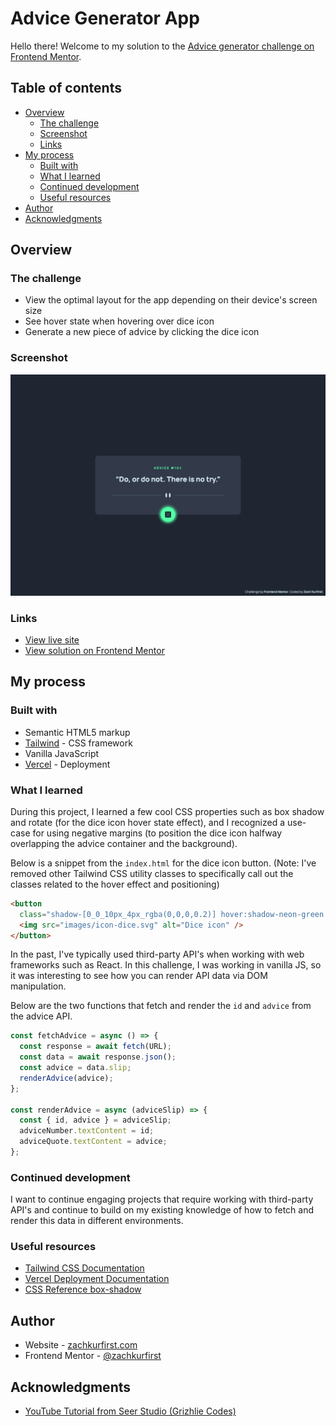 # Advice Generator App

Hello there! Welcome to my solution to the [Advice generator challenge on Frontend Mentor](https://www.frontendmentor.io/challenges/advice-generator-app-QdUG-13db "Advice Generator App challenge").

## Table of contents

- [Overview](#overview)
  - [The challenge](#the-challenge)
  - [Screenshot](#screenshot)
  - [Links](#links)
- [My process](#my-process)
  - [Built with](#built-with)
  - [What I learned](#what-i-learned)
  - [Continued development](#continued-development)
  - [Useful resources](#useful-resources)
- [Author](#author)
- [Acknowledgments](#acknowledgments)

## Overview

### The challenge

- View the optimal layout for the app depending on their device's screen size
- See hover state when hovering over dice icon
- Generate a new piece of advice by clicking the dice icon

### Screenshot

![Screenshot of advice generator app](public/images/advice-generator-screenshot.png)

### Links

- [View live site](https://zachkurfirst-advice-generator.vercel.app/ "Advice generator app")
- [View solution on Frontend Mentor](https://www.frontendmentor.io/solutions/advice-generator-using-vanilla-javascript-asyncawait-udOKpps7KI "Advice generator app solution on Frontend Mentor")

## My process

### Built with

- Semantic HTML5 markup
- [Tailwind](https://tailwindcss.com/ "Tailwind CSS website") - CSS framework
- Vanilla JavaScript
- [Vercel](https://vercel.com/ "Vercel website") - Deployment

### What I learned

During this project, I learned a few cool CSS properties such as box shadow and rotate (for the dice icon hover state effect), and I recognized a use-case for using negative margins (to position the dice icon halfway overlapping the advice container and the background).

Below is a snippet from the `index.html` for the dice icon button. (Note: I've removed other Tailwind CSS utility classes to specifically call out the classes related to the hover effect and positioning)

```html
<button
  class="shadow-[0_0_10px_4px_rgba(0,0,0,0.2)] hover:shadow-neon-green hover:transition-all hover:rotate-90 hover:duration-300 -mb-7">
  <img src="images/icon-dice.svg" alt="Dice icon" />
</button>
```

In the past, I've typically used third-party API's when working with web frameworks such as React. In this challenge, I was working in vanilla JS, so it was interesting to see how you can render API data via DOM manipulation.

Below are the two functions that fetch and render the `id` and `advice` from the advice API.

```js
const fetchAdvice = async () => {
  const response = await fetch(URL);
  const data = await response.json();
  const advice = data.slip;
  renderAdvice(advice);
};

const renderAdvice = async (adviceSlip) => {
  const { id, advice } = adviceSlip;
  adviceNumber.textContent = id;
  adviceQuote.textContent = advice;
};
```

### Continued development

I want to continue engaging projects that require working with third-party API's and continue to build on my existing knowledge of how to fetch and render this data in different environments.

### Useful resources

- [Tailwind CSS Documentation](https://tailwindcss.com/docs/installation "Tailwind CSS Documentation")
- [Vercel Deployment Documentation](https://vercel.com/docs/deployments/overview "Vercel Deployment Documentation")
- [CSS Reference box-shadow](https://cssreference.io/property/box-shadow/ "CSS Reference box-shadow docs")

## Author

- Website - [zachkurfirst.com](https://zachkurfirst.com "Zach Kurfirst portfolio")
- Frontend Mentor - [@zachkurfirst](https://www.frontendmentor.io/profile/zachkurfirst "Zach Kurfirst Frontend Mentor profile")

## Acknowledgments

- [YouTube Tutorial from Seer Studio (Grizhlie Codes)](https://www.youtube.com/watch?v=SjjmHNdE32Y "YouTube video: Advice Generator App - Frontend Mentor - Learn Async Await, Fetch and Promises - HTML, CSS, JS")
